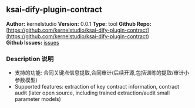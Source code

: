 ## ksai-dify-plugin-contract

**Author:** kernelstudio
**Version:** 0.0.1
**Type:** tool
**Github Repo:** [https://github.com/kernelstudio/ksai-dify-plugin-contract](https://github.com/kernelstudio/ksai-dify-plugin-contract)  
**Github Issues:** [issues](https://github.com/kernelstudio/ksai-dify-plugin-contract/issues)

### Description 说明

* 支持的功能: 合同关键点信息提取,合同审计(后续开源,包括训练的提取/审计小参数模型)
* Supported features: extraction of key contract information, contract audit (later open source, including trained extraction/audit small parameter models)
